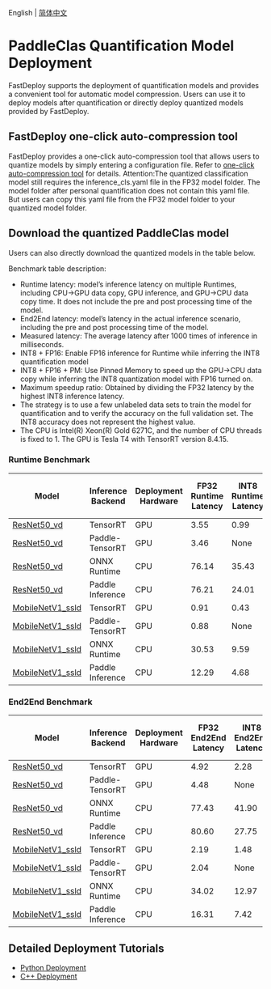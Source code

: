 English | [简体中文](README_CN.md)
# PaddleClas Quantification Model Deployment
FastDeploy supports the deployment of quantification models and provides a convenient tool for automatic model compression.
 Users can use it to deploy models after quantification or directly deploy quantized models provided by FastDeploy.

## FastDeploy one-click auto-compression tool
FastDeploy provides a one-click auto-compression tool that allows users to quantize models by simply entering a configuration file.
Refer to [one-click auto-compression tool](../../../../../tools/common_tools/auto_compression/) for details. 
Attention:The quantized classification model still requires the inference_cls.yaml file in the FP32 model folder. The model folder after personal quantification does not contain this yaml file. But users can copy this yaml file from the FP32 model folder to your quantized model folder.

## Download the quantized PaddleClas model
Users can also directly download the quantized models in the table below.

Benchmark table description:
- Runtime latency: model’s inference latency on multiple Runtimes, including CPU->GPU data copy, GPU inference, and GPU->CPU data copy time. It does not include the pre and post processing time of the model.
- End2End latency: model’s latency in the actual inference scenario, including the pre and post processing time of the model.
- Measured latency: The average latency after 1000 times of inference in milliseconds.
- INT8 + FP16: Enable FP16 inference for Runtime while inferring the INT8 quantification model
- INT8 + FP16 + PM: Use Pinned Memory to speed up the GPU->CPU data copy while inferring the INT8 quantization model with FP16 turned on.
- Maximum speedup ratio: Obtained by dividing the FP32 latency by the highest INT8 inference latency.
- The strategy is to use a few unlabeled data sets to train the model for quantification and to verify the accuracy on the full validation set. The INT8 accuracy does not represent the highest value.
- The CPU is Intel(R) Xeon(R) Gold 6271C, and the number of CPU threads is fixed to 1. The GPU is Tesla T4 with TensorRT version 8.4.15.

### Runtime Benchmark
| Model                 |Inference Backend            |Deployment Hardware    | FP32 Runtime Latency   | INT8 Runtime Latency | INT8 + FP16 Runtime Latency  | INT8+FP16+PM Runtime Latency  | Maximum Speedup Ratio    | FP32 Top1 | INT8 Top1 | Quantification Method   |
| ------------------- | -----------------|-----------|  --------     |--------      |--------      | --------- |-------- |----- |----- |----- |
| [ResNet50_vd](https://bj.bcebos.com/paddlehub/fastdeploy/resnet50_vd_ptq.tar)            | TensorRT         |    GPU    |  3.55 | 0.99|0.98|1.06  |      3.62      | 79.12  | 79.06 | Offline |
| [ResNet50_vd](https://bj.bcebos.com/paddlehub/fastdeploy/resnet50_vd_ptq.tar)            | Paddle-TensorRT  |    GPU    |  3.46 |None |0.87|1.03  |      3.98      | 79.12  | 79.06 | Offline |
| [ResNet50_vd](https://bj.bcebos.com/paddlehub/fastdeploy/resnet50_vd_ptq.tar)            | ONNX Runtime    |    CPU    |  76.14       |  35.43  |None|None  |     2.15        | 79.12  | 78.87| Offline|
| [ResNet50_vd](https://bj.bcebos.com/paddlehub/fastdeploy/resnet50_vd_ptq.tar)            | Paddle Inference  |    CPU    |  76.21       |  24.01 |None|None  |     3.17       | 79.12  | 78.55 | Offline|
| [MobileNetV1_ssld](https://bj.bcebos.com/paddlehub/fastdeploy/mobilenetv1_ssld_ptq.tar)        | TensorRT  |    GPU    |     0.91 |   0.43 |0.49 | 0.54    |      2.12       |77.89 | 76.86 | Offline |
| [MobileNetV1_ssld](https://bj.bcebos.com/paddlehub/fastdeploy/mobilenetv1_ssld_ptq.tar)        | Paddle-TensorRT   |    GPU    |  0.88|   None| 0.49|0.51 |      1.80      |77.89 | 76.86 | Offline |
| [MobileNetV1_ssld](https://bj.bcebos.com/paddlehub/fastdeploy/mobilenetv1_ssld_ptq.tar)        | ONNX Runtime |    CPU    |     30.53   |   9.59|None|None    |     3.18       |77.89 | 75.09 |Offline |
| [MobileNetV1_ssld](https://bj.bcebos.com/paddlehub/fastdeploy/mobilenetv1_ssld_ptq.tar)        |  Paddle Inference  |    CPU    |     12.29  |   4.68  |     None|None|2.62       |77.89 | 71.36 |Offline |

### End2End Benchmark
| Model                 |Inference Backend          |Deployment Hardware    | FP32 End2End Latency   | INT8 End2End Latency | INT8 + FP16 End2End Latency  | INT8+FP16+PM End2End Latency  | Maximum Speedup Ratio    | FP32 Top1 | INT8 Top1 | Quantification Method   |
| ------------------- | -----------------|-----------|  --------     |--------      |--------      | --------- |-------- |----- |----- |----- |
| [ResNet50_vd](https://bj.bcebos.com/paddlehub/fastdeploy/resnet50_vd_ptq.tar)            | TensorRT         |    GPU    |  4.92| 2.28|2.24|2.23 |      2.21     | 79.12  | 79.06 | Offline |
| [ResNet50_vd](https://bj.bcebos.com/paddlehub/fastdeploy/resnet50_vd_ptq.tar)            | Paddle-TensorRT  |    GPU    |  4.48|None |2.09|2.10 |      2.14   | 79.12  | 79.06 | Offline |
| [ResNet50_vd](https://bj.bcebos.com/paddlehub/fastdeploy/resnet50_vd_ptq.tar)            | ONNX Runtime    |    CPU    |  77.43    |  41.90 |None|None  |     1.85        | 79.12  | 78.87| Offline|
| [ResNet50_vd](https://bj.bcebos.com/paddlehub/fastdeploy/resnet50_vd_ptq.tar)            | Paddle Inference  |    CPU    |   80.60     |  27.75 |None|None  |     2.90     | 79.12  | 78.55 | Offline|
| [MobileNetV1_ssld](https://bj.bcebos.com/paddlehub/fastdeploy/mobilenetv1_ssld_ptq.tar)        | TensorRT  |    GPU    |     2.19 |   1.48|1.57| 1.57   |      1.48     |77.89 | 76.86 | Offline |
| [MobileNetV1_ssld](https://bj.bcebos.com/paddlehub/fastdeploy/mobilenetv1_ssld_ptq.tar)        | Paddle-TensorRT   |    GPU    |  2.04|   None| 1.47|1.45 |      1.41     |77.89 | 76.86 | Offline |
| [MobileNetV1_ssld](https://bj.bcebos.com/paddlehub/fastdeploy/mobilenetv1_ssld_ptq.tar)        | ONNX Runtime |    CPU    |     34.02  |   12.97|None|None    |    2.62       |77.89 | 75.09 |Offline |
| [MobileNetV1_ssld](https://bj.bcebos.com/paddlehub/fastdeploy/mobilenetv1_ssld_ptq.tar)        |  Paddle Inference  |    CPU    |    16.31 |   7.42  |     None|None| 2.20      |77.89 | 71.36 |Offline |

## Detailed Deployment Tutorials

- [Python Deployment](python)
- [C++ Deployment](cpp)
